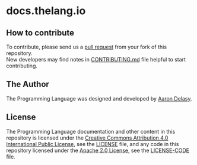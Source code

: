 # docs.thelang.io

## How to contribute
To contribute, please send us a [pull request][the-compare] from your fork of
this repository. \
New developers may find notes in [CONTRIBUTING.md](CONTRIBUTING.md) file
helpful to start contributing.

## The Author
The Programming Language was designed and developed
by [Aaron Delasy][founder-github].

## License
The Programming Language documentation and other content in this repository is
licensed under the [Creative Commons Attribution 4.0 International Public
License][creative-commons-license], see the [LICENSE](LICENSE) file, and any
code in this repository licensed under the
[Apache 2.0 License][apache2-license], see the
[LICENSE-CODE](LICENSE-CODE) file.

[apache2-license]: http://opensource.org/licenses/Apache-2.0
[creative-commons-license]: http://creativecommons.org/licenses/by/4.0/
[founder-github]: https://github.com/delasy
[the-compare]: https://github.com/thelang-io/docs.thelang.io/compare
